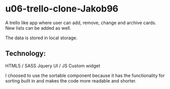 # u06-trello-clone-Jakob96
A trello like app where user can add, remove, change and archive cards. New lists can be added as well.

The data is stored in local storage. 

## Technology:
HTML5 / SASS
Jquery UI / JS
Custom widget

I choosed to use the sortable component because it has the functionality for sorting built in and makes the code more readable and shorter.